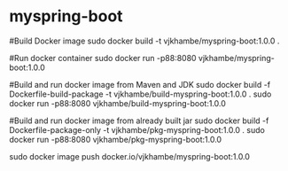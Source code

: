 # myspring-boot

#Build Docker image
sudo docker build -t vjkhambe/myspring-boot:1.0.0 .

#Run docker container
sudo docker run -p88:8080 vjkhambe/myspring-boot:1.0.0


#Build and run docker image from Maven and JDK
sudo docker build -f Dockerfile-build-package -t vjkhambe/build-myspring-boot:1.0.0 .
sudo docker run -p88:8080 vjkhambe/build-myspring-boot:1.0.0

#Build and run docker image from already built jar
sudo docker build -f Dockerfile-package-only -t vjkhambe/pkg-myspring-boot:1.0.0 .
sudo docker run -p88:8080 vjkhambe/pkg-myspring-boot:1.0.0

sudo docker image push docker.io/vjkhambe/myspring-boot:1.0.0